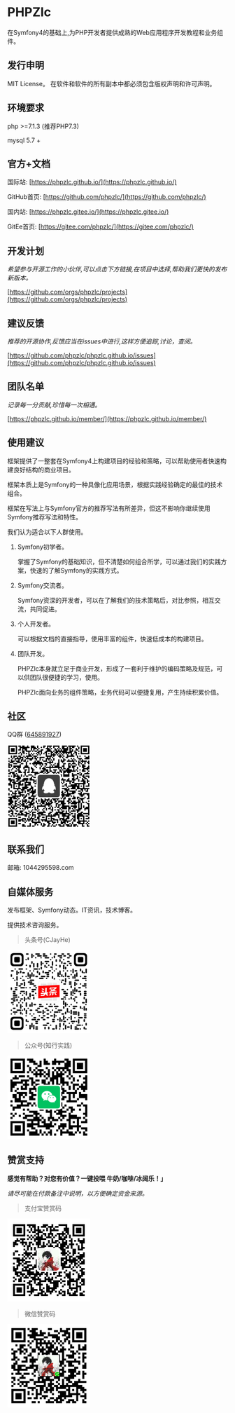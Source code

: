 # PHPZlc

在Symfony4的基础上,为PHP开发者提供成熟的Web应用程序开发教程和业务组件。


## 发行申明

MIT License。 在软件和软件的所有副本中都必须包含版权声明和许可声明。

## 环境要求

php >=7.1.3 (推荐PHP7.3)

mysql 5.7 +

## 官方+文档

国际站: [https://phpzlc.github.io/](https://phpzlc.github.io/)

GitHub首页: [https://github.com/phpzlc/](https://github.com/phpzlc/)

国内站: [https://phpzlc.gitee.io/](https://phpzlc.gitee.io/)

GitEe首页: [https://gitee.com/phpzlc/](https://gitee.com/phpzlc/)

## 开发计划

*希望参与开源工作的小伙伴,可以点击下方链接,在项目中选择,帮助我们更快的发布新版本。*

[https://github.com/orgs/phpzlc/projects](https://github.com/orgs/phpzlc/projects)

## 建议反馈

*推荐的开源协作,反馈应当在issues中进行,这样方便追踪,讨论，查阅。*

[https://github.com/phpzlc/phpzlc.github.io/issues](https://github.com/phpzlc/phpzlc.github.io/issues) 

## 团队名单

*记录每一分贡献,珍惜每一次相遇。*

[https://phpzlc.github.io/member/](https://phpzlc.github.io/member/)

## 使用建议

框架提供了一整套在Symfony4上构建项目的经验和策略，可以帮助使用者快速构建良好结构的商业项目。

框架本质上是Symfony的一种具像化应用场景，根据实践经验确定的最佳的技术组合。

框架在写法上与Symfony官方的推荐写法有所差异，但这不影响你继续使用Symfony推荐写法和特性。

我们认为适合以下人群使用。

1. Symfony初学者。
    
    掌握了Symfony的基础知识，但不清楚如何组合所学，可以通过我们的实践方案，快速的了解Symfony的实践方式。

2. Symfony交流者。

    Symfony资深的开发者，可以在了解我们的技术策略后，对比参照，相互交流，共同促进。

3. 个人开发者。

    可以根据文档的直接指导，使用丰富的组件，快速低成本的构建项目。

4. 团队开发。

    PHPZlc本身就立足于商业开发，形成了一套利于维护的编码策略及规范，可以供团队很便捷的学习，使用。
    
    PHPZlc面向业务的组件策略，业务代码可以便捷复用，产生持续积累价值。
    
## 社区
 
QQ群 ([645891927](https://jq.qq.com/?_wv=1027&k=ZpwdagVG))

![](/assets/images/qq-qun.png)

## 联系我们

邮箱: 1044295598.com
 
## 自媒体服务
 
发布框架、Symfony动态。IT资讯，技术博客。

提供技术咨询服务。
 
> 头条号(CJayHe)

![](/assets/images/toutiao-jay.png)

> 公众号(知行实践)

![](/assets/images/zxsjgzh-2.png)
 
## 赞赏支持

**感觉有帮助？对您有价值？一键投喂 牛奶/咖啡/冰阔乐！」**

*请尽可能在付款备注中说明，以方便确定资金来源。*
 
> 支付宝赞赏码

![支付包付款码](/assets/images/pay/alipay-1.png)

> 微信赞赏码

![微信支付付款码](/assets/images/pay/wechat-1.png)






